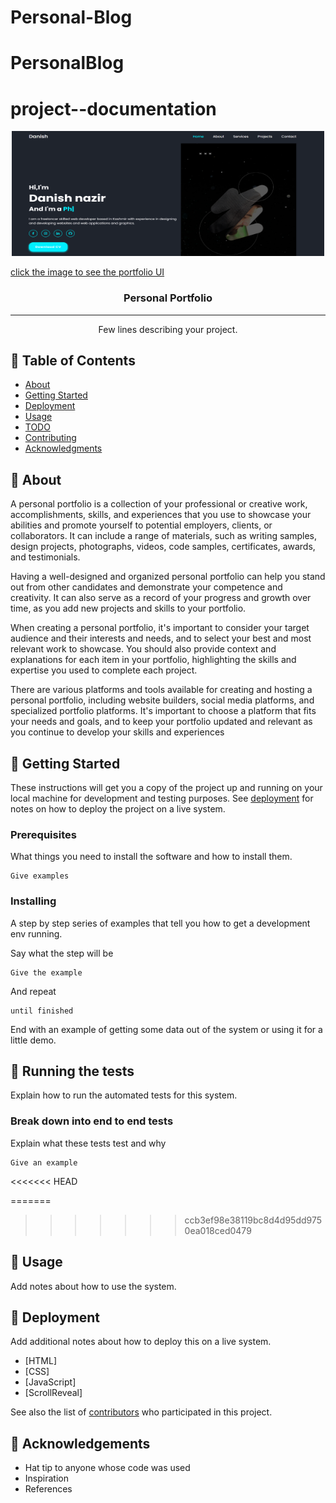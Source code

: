 # Personal-Blog
# PersonalBlog

# project--documentation

<p align="center">
  <a href=" https://danish20699.github.io/Personal-Blog/ rel="noopener">
 <img width=500px height=200px src="ss.png" alt="Project logo">
  <p>click the image to see the portfolio UI</p></a>




<h3 align="center">Personal Portfolio</h3>

---

<p align="center"> Few lines describing your project.
    <br> 
</p>

## 📝 Table of Contents
- [About](#about)
- [Getting Started](#getting_started)
- [Deployment](#deployment)
- [Usage](#usage)
- [TODO](../TODO.md)
- [Contributing](../CONTRIBUTING.md)
- [Acknowledgments](#acknowledgement)

## 🧐 About <a name = "about"></a>
A personal portfolio is a collection of your professional or creative work, accomplishments, skills, and experiences that you use to showcase your abilities and promote yourself to potential employers, clients, or collaborators. It can include a range of materials, such as writing samples, design projects, photographs, videos, code samples, certificates, awards, and testimonials.

Having a well-designed and organized personal portfolio can help you stand out from other candidates and demonstrate your competence and creativity. It can also serve as a record of your progress and growth over time, as you add new projects and skills to your portfolio.

When creating a personal portfolio, it's important to consider your target audience and their interests and needs, and to select your best and most relevant work to showcase. You should also provide context and explanations for each item in your portfolio, highlighting the skills and expertise you used to complete each project.

There are various platforms and tools available for creating and hosting a personal portfolio, including website builders, social media platforms, and specialized portfolio platforms. It's important to choose a platform that fits your needs and goals, and to keep your portfolio updated and relevant as you continue to develop your skills and experiences

## 🏁 Getting Started <a name = "getting_started"></a>
These instructions will get you a copy of the project up and running on your local machine for development and testing purposes. See [deployment](#deployment) for notes on how to deploy the project on a live system.

### Prerequisites
What things you need to install the software and how to install them.

```
Give examples
```

### Installing
A step by step series of examples that tell you how to get a development env running.

Say what the step will be

```
Give the example
```

And repeat

```
until finished
```

End with an example of getting some data out of the system or using it for a little demo.

## 🔧 Running the tests <a name = "tests"></a>
Explain how to run the automated tests for this system.

### Break down into end to end tests
Explain what these tests test and why

```
Give an example
```

<<<<<<< HEAD


=======
>>>>>>> ccb3ef98e38119bc8d4d95dd9750ea018ced0479
## 🎈 Usage <a name="usage"></a>
Add notes about how to use the system.

## 🚀 Deployment <a name = "deployment"></a>
Add additional notes about how to deploy this on a live system.



- [HTML]
- [CSS]
- [JavaScript]
- [ScrollReveal]



See also the list of [contributors](https://github.com/kylelobo/The-Documentation-Compendium/contributors) who participated in this project.

## 🎉 Acknowledgements <a name = "acknowledgement"></a>
- Hat tip to anyone whose code was used
- Inspiration
- References
